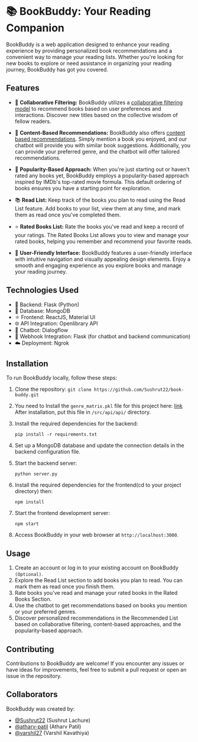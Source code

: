 # 📚 BookBuddy: Your Reading Companion

BookBuddy is a web application designed to enhance your reading experience by providing personalized book recommendations and a convenient way to manage your reading lists. Whether you're looking for new books to explore or need assistance in organizing your reading journey, BookBuddy has got you covered.

## Features

- 🎯 **Collaborative Filtering:** BookBuddy utilizes a [collaborative filtering model](https://github.com/atharv-patil/book-buddy/blob/main/models.ipynb) to recommend books based on user preferences and interactions. Discover new titles based on the collective wisdom of fellow readers. 

- 📖 **Content-Based Recommendations:** BookBuddy also offers [content based recommendations](https://github.com/atharv-patil/book-buddy/blob/main/models.ipynb). Simply mention a book you enjoyed, and our chatbot will provide you with similar book suggestions. Additionally, you can provide your preferred genre, and the chatbot will offer tailored recommendations. 


- 🌟 **Popularity-Based Approach:** When you're just starting out or haven't rated any books yet, BookBuddy employs a popularity-based approach inspired by IMDb's top-rated movie formula. This default ordering of books ensures you have a starting point for exploration.

- 📚 **Read List:** Keep track of the books you plan to read using the Read List feature. Add books to your list, view them at any time, and mark them as read once you've completed them.

- ⭐ **Rated Books List:** Rate the books you've read and keep a record of your ratings. The Rated Books List allows you to view and manage your rated books, helping you remember and recommend your favorite reads.

- 🌈 **User-Friendly Interface:** BookBuddy features a user-friendly interface with intuitive navigation and visually appealing design elements. Enjoy a smooth and engaging experience as you explore books and manage your reading journey.
## Technologies Used

- 🚀 Backend: Flask (Python)
- 💾 Database: MongoDB
- ⚛️ Frontend: ReactJS, Material UI
- 🌐 API Integration: Openlibrary API
- 🤖 Chatbot: Dialogflow
- 🔗 Webhook Integration: Flask (for chatbot and backend communication)
- ☁️ Deployment: Ngrok

## Installation

To run BookBuddy locally, follow these steps:

1. Clone the repository: `git clone https://github.com/Sushrut22/book-buddy.git`

2. You need to Install the `genre_matrix.pkl` file for this project here: [link](https://www.mediafire.com/file/6dmz4lb6denms1s/genre_matrix.pkl/file)\
   After installation, put this file in `/src/api/api/` directory.

3. Install the required dependencies for the backend:

   `pip install -r requirements.txt`

4. Set up a MongoDB database and update the connection details in the backend configuration file.

5. Start the backend server:

   `python server.py`

6. Install the required dependencies for the frontend(cd to your project directory) then:

   `npm install`

7. Start the frontend development server:

   `npm start`

8. Access BookBuddy in your web browser at `http://localhost:3000`.

## Usage

1. Create an account or log in to your existing account on BookBuddy `(Optional)`.
2. Explore the Read List section to add books you plan to read. You can mark them as read once you finish them.
3. Rate books you've read and manage your rated books in the Rated Books Section.
4. Use the chatbot to get recommendations based on books you mention or your preferred genres.
5. Discover personalized recommendations in the Recommended List based on collaborative filtering, content-based approaches, and the popularity-based approach.

## Contributing

Contributions to BookBuddy are welcome! If you encounter any issues or have ideas for improvements, feel free to submit a pull request or open an issue in the repository.

## Collaborators

BookBuddy was created by:

- [@Sushrut22](https://github.com/Sushrut22) (Sushrut Lachure)
- [@atharv-patil](https://github.com/atharv-patil) (Atharv Patil)
- [@varshil27](https://github.com/varshil27) (Varshil Kavathiya)
